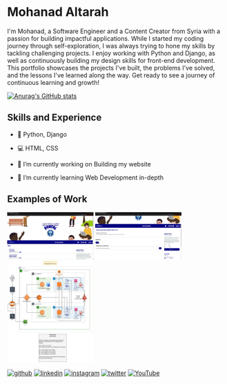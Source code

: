 # Mohanad Altarah
I'm Mohanad, a Software Engineer and a Content Creator from Syria with a passion for building impactful applications. While I started my coding journey through self-exploration, I was always trying to hone my skills by tackling challenging projects. I enjoy working with Python and Django, as well as continuously building my design skills for front-end development. This portfolio showcases the projects I've built, the problems I've solved, and the lessons I've learned along the way. Get ready to see a journey of continuous learning and growth!

[![Anurag's GitHub stats](https://github-readme-stats.vercel.app/api?username=mohanadaltarah)](https://github.com/anuraghazra/github-readme-stats)


## Skills and Experience
- 🐍 Python, Django
- 💻 HTML, CSS

- 🔭 I’m currently working on Building my website 
- 🌱 I’m currently learning Web Development in-depth


## Examples of Work
<img src="https://github.com/mohanadaltarah/mohanadaltarah/blob/main/Discussion-Forum.png" width=200>
<img src="https://github.com/mohanadaltarah/mohanadaltarah/blob/main/qustion-post-page.png" width=200>
<img src="https://github.com/mohanadaltarah/mohanadaltarah/blob/main/AWS-second-project.jpg" width=200>



[<img src='https://cdn.jsdelivr.net/npm/simple-icons@3.0.1/icons/github.svg' alt='github' height='40'>](https://github.com/mohanadaltarah)  [<img src='https://cdn.jsdelivr.net/npm/simple-icons@3.0.1/icons/linkedin.svg' alt='linkedin' height='40'>](https://www.linkedin.com/in/mohanad-altarah/)  [<img src='https://cdn.jsdelivr.net/npm/simple-icons@3.0.1/icons/instagram.svg' alt='instagram' height='40'>](https://www.instagram.com/mohanadaltarah/)  [<img src='https://cdn.jsdelivr.net/npm/simple-icons@3.0.1/icons/twitter.svg' alt='twitter' height='40'>](https://twitter.com/Mohanad_tara)  [<img src='https://cdn.jsdelivr.net/npm/simple-icons@3.0.1/icons/youtube.svg' alt='YouTube' height='40'>](https://www.youtube.com/channel/UCQ4mj9-IRUQBoI44obwh9tA)  

